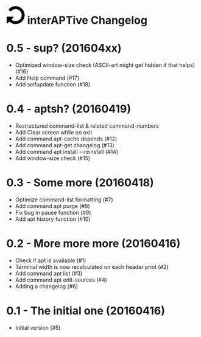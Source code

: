 ![logo](https://raw.githubusercontent.com/yafp/interAPTive/master/doc/fa-repeat_64_0_000000_none.png) interAPTive Changelog
==========

0.5 - sup? (201604xx)
=====================
- Optimized window-size check (ASCII-art might get hidden if that helps) (#16)
- Add Help command (#17)
- Add selfupdate function (#18)


0.4 - aptsh? (20160419)
=======================
- Restructured command-list & related command-numbers
- Add Clear screen while on exit
- Add command apt-cache depends (#12)
- Add command apt-get changelog (#13)
- Add command apt install --reinstall (#14)
- Add window-size check (#15)


0.3 - Some more (20160418)
==========================
- Optimize command-list formatting (#7)
- Add command apt purge (#8)
- Fix bug in pause function (#9)
- Add apt history function (#10)


0.2 - More more more (20160416)
===============================
- Check if apt is available (#1)
- Terminal width is now recalculated on each header print (#2)
- Add command apt list (#3)
- Add command apt edit-sources (#4)
- Adding a changelog (#6)


0.1 - The initial one (20160416)
================================
- Initial version (#5)

